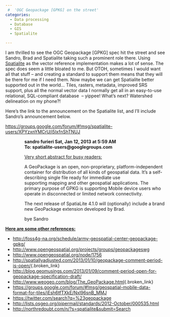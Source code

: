 ```yaml
---
 #  'OGC Geopackage [GPKG] on the street'
categories:
  - Data processing
  - Database
  - GIS
  - Spatialite

---
```

I am thrilled to see the OGC Geopackage [GPKG] spec hit the street and see Sandro, Brad and Spatialite taking such a prominent role there. Using <a href="http://www.gaia-gis.it/gaia-sins/" target="_blank">Spatialite</a> as the vector reference implementation makes a lot of sense. The spec does seem a little bloated to me. But OTOH, sometimes I would want all that stuff – and creating a standard to support them means that they will be there for me if I need them. Now maybe we can get Spatialite better supported out in the world… Tiles, rasters, metadata, improved SRS support, plus all the normal vector data I normally get all in an easy-to-use relational, SQL-compliant database  &#8211; yippee! What&#8217;s next? Watershed delineation on my phone?!

Here’s the link to the announcement on the Spatialite list, and I’ll include Sandro’s announcement below.

<https://groups.google.com/forum/#!msg/spatialite-users/XPYzxnYMCrU/i5lxfnShTNUJ>

<p style="padding-left: 60px;">
  <strong>sandro furieri <a.furieri@lqt.it> Sat, Jan 12, 2013 at 5:59 AM</strong><br /> <strong>To: spatialite-users@googlegroups.com</strong>
</p>

<p style="padding-left: 60px;">
</p>

<p style="padding-left: 60px;">
</p>

<p style="padding-left: 60px;">
  <span style="text-decoration: underline;">Very short abstract for busy readers:</span>
</p>

<p style="padding-left: 60px;">
  A GeoPackage is an open, non-proprietary, platform-independent container for distribution of all kinds of geospatial data. It&#8217;s a self-describing single file ready for immediate use<br /> supporting mapping and other geospatial applications. The primary purpose of GPKG is supporting Mobile device users who operate in disconnected or limited network connectivity.
</p>

<p style="padding-left: 120px;">
</p>

<p style="padding-left: 60px;">
</p>

<p style="padding-left: 60px;">
  The next release of SpatiaLite 4.1.0 will (optionally) include a brand new GeoPackage extension developed by Brad.
</p>

<p style="padding-left: 60px;">
  bye Sandro
</p>

<span style="text-decoration: underline;"><strong>Here are some other references:</strong></span>

  * <http://foss4g-na.org/schedule/army-geospatial-center-geopackage-gpkg/>
  * <http://www.opengeospatial.org/projects/groups/geopackageswg>
  * <http://www.opengeospatial.org/node/1756>
  * <http://spatiallyadjusted.com/2013/01/10/geopackage-comment-period-is-open/>{.broken_link}
  * <http://blog.geomusings.com/2013/01/09/comment-period-open-for-geopackage-specification-draft/>
  * <http://www.weogeo.com/blog/The_GeoPackage.html>{.broken_link}
  * <a href="https://groups.google.com/forum/#!msg/geospatial-mobile-data-format-for-tiles/jEsh6tfTXkE/Nxl96snB_MMJ" target="_blank">https://groups.google.com/forum/#!msg/geospatial-mobile-data-format-for-tiles/jEsh6tfTXkE/Nxl96snB_MMJ</a>
  * <a href="https://twitter.com/search?q=%23geopackage" target="_blank">https://twitter.com/search?q=%23geopackage</a>
  * <a href="http://lists.osgeo.org/pipermail/standards/2012-October/000535.html" target="_blank">http://lists.osgeo.org/pipermail/standards/2012-October/000535.html</a>
  * <a href="http://northredoubt.com/n/?s=spatialite&submit=Searchhttp://" target="_blank">http://northredoubt.com/n/?s=spatialite&submit=Search</a>

&nbsp;